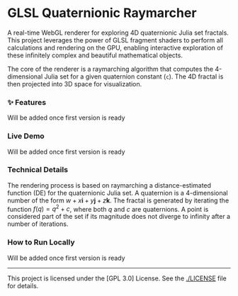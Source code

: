 # GLSL  Quaternionic Raymarcher

A real-time WebGL renderer for exploring 4D quaternionic Julia set fractals. This project leverages the power of GLSL fragment shaders to perform all calculations and rendering on the GPU, enabling interactive exploration of these infinitely complex and beautiful mathematical objects.

The core of the renderer is a raymarching algorithm that computes the 4-dimensional Julia set for a given quaternion constant (`c`). The 4D fractal is then projected into 3D space for visualization.

### ✨ Features

Will be added once first version is ready

###  Live Demo

Will be added once first version is ready

### Technical Details

The rendering process is based on raymarching a distance-estimated function (DE) for the quaternionic Julia set. A quaternion is a 4-dimensional number of the form $w + x\mathbf{i} + y\mathbf{j} + z\mathbf{k}$. The fractal is generated by iterating the function $f(q) = q^2 + c$, where both $q$ and $c$ are quaternions. A point is considered part of the set if its magnitude does not diverge to infinity after a number of iterations.

### How to Run Locally

Will be added once first version is ready

---

This project is licensed under the [GPL 3.0] License. See the [./LICENSE](LICENSE) file for details.
